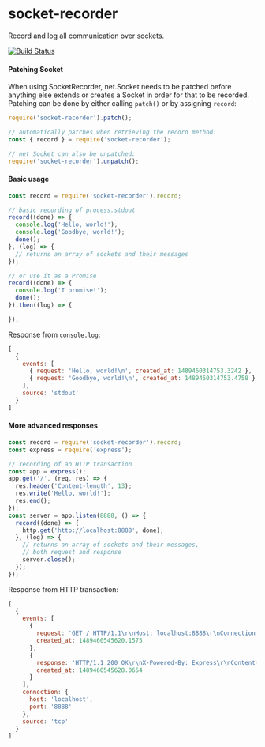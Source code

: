 # socket-recorder
Record and log all communication over sockets.

[![Build Status](https://travis-ci.org/kellym/socket-recorder.svg?branch=master)](https://travis-ci.org/kellym/socket-recorder)

#### Patching Socket
When using SocketRecorder, net.Socket needs to be patched before anything else
extends or creates a Socket in order for that to be recorded. Patching can be
done by either calling `patch()` or by assigning `record`:

```javascript
require('socket-recorder').patch();

// automatically patches when retrieving the record method:
const { record } = require('socket-recorder');

// net Socket can also be unpatched:
require('socket-recorder').unpatch();
```

#### Basic usage

```javascript
const record = require('socket-recorder').record;

// basic recording of process.stdout
record((done) => {
  console.log('Hello, world!');
  console.log('Goodbye, world!');
  done();
}, (log) => {
  // returns an array of sockets and their messages
});

// or use it as a Promise
record((done) => {
  console.log('I promise!');
  done();
}).then((log) => {

});
```

Response from `console.log`:
```javascript
[
  {
    events: [
      { request: 'Hello, world!\n', created_at: 1489460314753.3242 },
      { request: 'Goodbye, world!\n', created_at: 1489460314753.4758 }
    ],
    source: 'stdout'
  }
]
```


#### More advanced responses

```javascript
const record = require('socket-recorder').record;
const express = require('express');

// recording of an HTTP transaction
const app = express();
app.get('/', (req, res) => {
  res.header('Content-length', 13);
  res.write('Hello, world!');
  res.end();
});
const server = app.listen(8888, () => {
  record((done) => {
    http.get('http://localhost:8888', done);
  }, (log) => {
    // returns an array of sockets and their messages,
    // both request and response
    server.close();
  });
});
```
Response from HTTP transaction:
```javascript
[
  {
    events: [
      {
        request: 'GET / HTTP/1.1\r\nHost: localhost:8888\r\nConnection: close\r\n\r\n',
        created_at: 1489460545620.1575
      },
      {
        response: 'HTTP/1.1 200 OK\r\nX-Powered-By: Express\r\nContent-length: 13\r\nDate: Tue, 14 Mar 2017 03:02:25 GMT\r\nConnection: close\r\n\r\nHello, world!',
        created_at: 1489460545628.0654
      }
    ],
    connection: {
      host: 'localhost',
      port: '8888'
    },
    source: 'tcp'
  }
]
```

